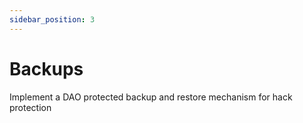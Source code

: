 ```yaml
---
sidebar_position: 3
---
```


# Backups

Implement a DAO protected backup and restore mechanism for hack protection